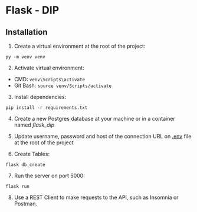 # Flask - DIP

## Installation

1. Create a virtual environment at the root of the project:

`py -m venv venv`

2. Activate virtual environment:

- CMD: `venv\Scripts\activate`
- Git Bash: `source venv/Scripts/activate`

3. Install dependencies:

`pip install -r requirements.txt`

4. Create a new Postgres database at your machine or in a container named *flask_dip*

5. Update username, password and host of the connection URL on [.env](https://github.com/Arthurdb1999/flask-dip/blob/master/.env) file at the root of the project

6. Create Tables:

`flask db_create`

7. Run the server on port 5000:

`flask run`

8. Use a REST Client to make requests to the API, such as Insomnia or Postman.
